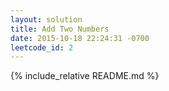```yaml
---
layout: solution
title: Add Two Numbers
date: 2015-10-18 22:24:31 -0700
leetcode_id: 2
---
```

{% include_relative README.md %}
